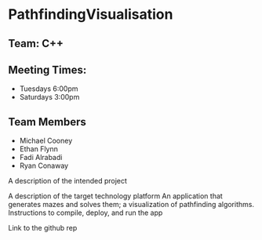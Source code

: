 # PathfindingVisualisation


## Team: C++ 

## Meeting Times: 
 - Tuesdays 6:00pm
 - Saturdays 3:00pm

## Team Members
 - Michael Cooney
 - Ethan Flynn
 - Fadi Alrabadi
 - Ryan Conaway

A description of the intended project

A description of the target technology platform
	An application that generates mazes and solves them; a visualization of pathfinding algorithms.
Instructions to compile, deploy, and run the app

Link to the github rep

